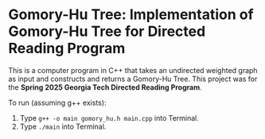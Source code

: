 # Gomory-Hu Tree: Implementation of Gomory-Hu Tree for Directed Reading Program

This is a computer program in C++ that takes an undirected weighted graph as input and constructs and returns a Gomory-Hu Tree. This project was for the **Spring 2025 Georgia Tech Directed Reading Program**.

To run (assuming g++ exists):

1. Type ``g++ -o main gomory_hu.h main.cpp`` into Terminal.
2. Type ``./main`` into Terminal.
